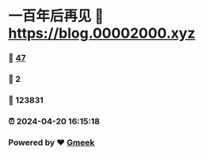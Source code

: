 # 一百年后再见 :link: https://blog.00002000.xyz 
### :page_facing_up: [47](https://blog.00002000.xyz/tag.html) 
### :speech_balloon: 2 
### :hibiscus: 123831 
### :alarm_clock: 2024-04-20 16:15:18 
### Powered by :heart: [Gmeek](https://github.com/Meekdai/Gmeek)
